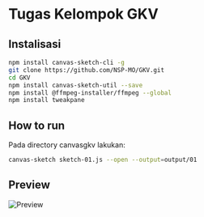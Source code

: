 # Tugas Kelompok GKV

## Instalisasi
```sh
npm install canvas-sketch-cli -g
git clone https://github.com/NSP-MO/GKV.git
cd GKV
npm install canvas-sketch-util --save
npm install @ffmpeg-installer/ffmpeg --global
npm install tweakpane
```

## How to run
Pada directory canvasgkv lakukan:
```sh
canvas-sketch sketch-01.js --open --output=output/01
```

## Preview
![Preview](https://drive.google.com/uc?id=1ZnAskSy64ymdRt71M9T459nhwPJALjOR)
